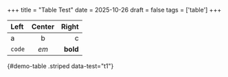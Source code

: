 +++
title = "Table Test"
date = 2025-10-26
draft = false
tags = ['table']
+++

| Left | Center | Right |
| :--- | :----: | ----: |
| a | b | c |
| `code` | *em* | **bold** |
{#demo-table .striped data-test="t1"}

